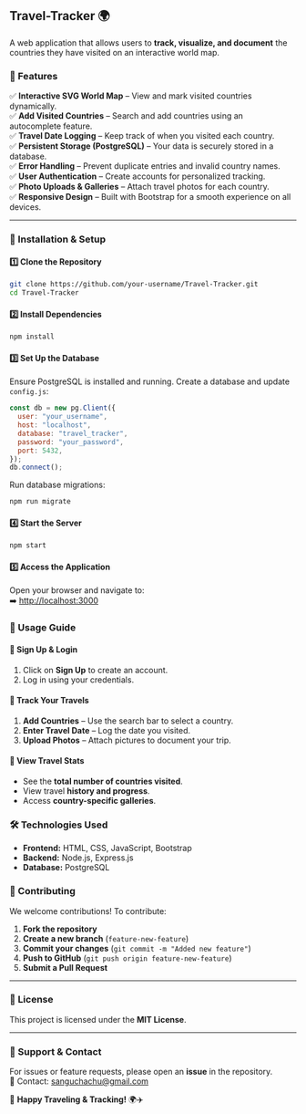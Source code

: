 
## **Travel-Tracker** 🌍  
A web application that allows users to **track, visualize, and document** the countries they have visited on an interactive world map.  



### **🌟 Features**  
✅ **Interactive SVG World Map** – View and mark visited countries dynamically.  
✅ **Add Visited Countries** – Search and add countries using an autocomplete feature.  
✅ **Travel Date Logging** – Keep track of when you visited each country.  
✅ **Persistent Storage (PostgreSQL)** – Your data is securely stored in a database.  
✅ **Error Handling** – Prevent duplicate entries and invalid country names.  
✅ **User Authentication** – Create accounts for personalized tracking.  
✅ **Photo Uploads & Galleries** – Attach travel photos for each country.  
✅ **Responsive Design** – Built with Bootstrap for a smooth experience on all devices.  

---

### **🚀 Installation & Setup**  

#### **1️⃣ Clone the Repository**  
```sh
git clone https://github.com/your-username/Travel-Tracker.git  
cd Travel-Tracker
```

#### **2️⃣ Install Dependencies**  
```sh
npm install
```

#### **3️⃣ Set Up the Database**  
Ensure PostgreSQL is installed and running. Create a database and update `config.js`:  
```js
const db = new pg.Client({
  user: "your_username",
  host: "localhost",
  database: "travel_tracker",
  password: "your_password",
  port: 5432,
});
db.connect();
```

Run database migrations:  
```sh
npm run migrate
```

#### **4️⃣ Start the Server**  
```sh
npm start
```

#### **5️⃣ Access the Application**  
Open your browser and navigate to:  
➡️  [http://localhost:3000](http://localhost:3000)  


### **📌 Usage Guide**  

#### **🔹 Sign Up & Login**  
1. Click on **Sign Up** to create an account.  
2. Log in using your credentials.  

#### **🔹 Track Your Travels**  
1. **Add Countries** – Use the search bar to select a country.  
2. **Enter Travel Date** – Log the date you visited.  
3. **Upload Photos** – Attach pictures to document your trip.  

#### **🔹 View Travel Stats**  
- See the **total number of countries visited**.  
- View travel **history and progress**.  
- Access **country-specific galleries**.  



### **🛠 Technologies Used**  
- **Frontend:** HTML, CSS, JavaScript, Bootstrap  
- **Backend:** Node.js, Express.js  
- **Database:** PostgreSQL
  

### **📝 Contributing**  
We welcome contributions! To contribute:  
1. **Fork the repository**  
2. **Create a new branch** (`feature-new-feature`)  
3. **Commit your changes** (`git commit -m "Added new feature"`)  
4. **Push to GitHub** (`git push origin feature-new-feature`)  
5. **Submit a Pull Request**  

---

### **📄 License**  
This project is licensed under the **MIT License**.  

---

### **💬 Support & Contact**  
For issues or feature requests, please open an **issue** in the repository.  
📧 Contact: sanguchachu@gmail.com  

🚀 **Happy Traveling & Tracking!** 🌍✈️  

